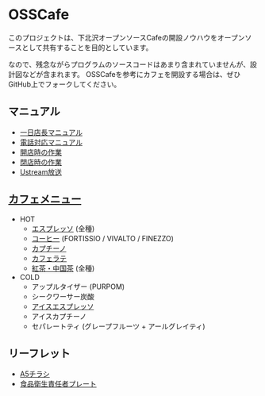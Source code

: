 # OSSCafe

このプロジェクトは、下北沢オープンソースCafeの開設ノウハウをオープンソースとして共有することを目的としています。

なので、残念ながらプログラムのソースコードはあまり含まれていませんが、設計図などが含まれます。
OSSCafeを参考にカフェを開設する場合は、ぜひGitHub上でフォークしてください。

## マニュアル

* [一日店長マニュアル](https://github.com/osscafe/OSSCafe/blob/master/manual/1-day-chief.md)
* [電話対応マニュアル](https://github.com/osscafe/OSSCafe/blob/master/manual/phone.md)
* [開店時の作業](https://github.com/osscafe/OSSCafe/blob/master/manual/open-task.md)
* [閉店時の作業](https://github.com/osscafe/OSSCafe/blob/master/manual/closing-task.md)
* [Ustream放送](https://github.com/osscafe/OSSCafe/blob/master/manual/broadcasting.md)

## [カフェメニュー](https://github.com/osscafe/OSSCafe/blob/master/menu/menu.md)

* HOT
	* [エスプレッソ](https://github.com/osscafe/OSSCafe/blob/master/menu/espresso.md) (全種)
	* [コーヒー](https://github.com/osscafe/OSSCafe/blob/master/menu/lungo.md) (FORTISSIO / VIVALTO / FINEZZO)
	* [カプチーノ](https://github.com/osscafe/OSSCafe/blob/master/menu/capcino.md)
	* [カフェラテ](https://github.com/osscafe/OSSCafe/blob/master/menu/latte.md)
	* [紅茶・中国茶](https://github.com/osscafe/OSSCafe/blob/master/menu/tea.md) (全種)
* COLD
	* アップルタイザー (PURPOM)
	* シークワーサー炭酸
	* [アイスエスプレッソ](https://github.com/osscafe/OSSCafe/blob/master/menu/iced-espresso.md)
	* アイスカプチーノ
	* セパレートティ (グレープフルーツ + アールグレイティ)
	

## リーフレット

* [A5チラシ](https://github.com/osscafe/OSSCafe/raw/master/leaflet/A5.pdf)
* [食品衛生責任者プレート](https://github.com/osscafe/OSSCafe/raw/master/leaflet/health-manager.pdf)
